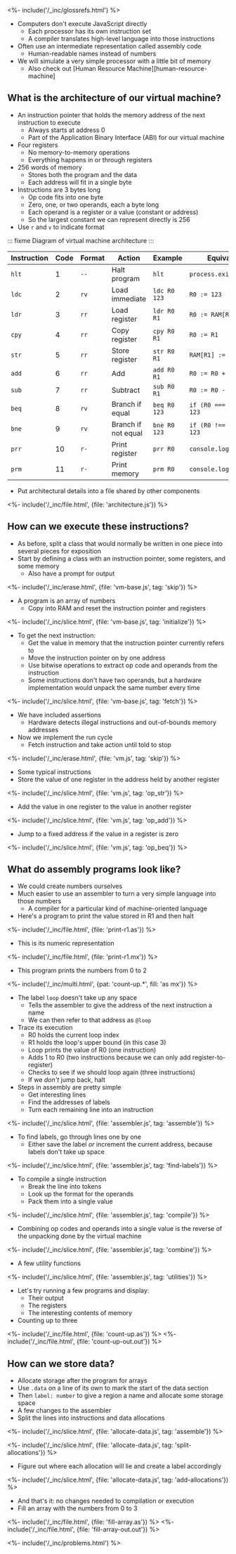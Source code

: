 ---
---

<%- include('/_inc/glossrefs.html') %>

-   Computers don't execute JavaScript directly
    -   Each processor has its own <g key="instruction_set">instruction set</g>
    -   A <g key="compiler">compiler</g> translates high-level language into those instructions
-   Often use an intermediate representation called <g key="assembly_code">assembly code</g>
    -   Human-readable names instead of numbers
-   We will simulate a very simple processor with a little bit of memory
    -   Also check out [Human Resource Machine][human-resource-machine]

## What is the architecture of our virtual machine?

-   An <g key="instruction_pointer">instruction pointer</g> that holds the memory address of the next instruction to execute
    -   Always starts at address 0
    -   Part of the <g key="abi">Application Binary Interface</g> (ABI) for our virtual machine
-   Four <g key="register">registers</g>
    -   No memory-to-memory operations
    -   Everything happens in or through registers
-   256 <g key="word_memory">words</g> of memory
    -   Stores both the program and the data
    -   Each address will fit in a single byte
-   Instructions are 3 bytes long
    -   <g key="op_code">Op code</g> fits into one byte
    -   Zero, one, or two operands, each a byte long
    -   Each operand is a register or a value (constant or address)
    -   So the largest constant we can represent directly is 256
-   Use `r` and `v` to indicate format

::: fixme
Diagram of virtual machine architecture
:::

| Instruction | Code | Format | Action              | Example      | Equivalent                |
| ----------- | ---- | ------ | ------------------- | ------------ | ------------------------- |
|  `hlt`      |    1 | `--`   | Halt program        | `hlt`        | `process.exit(0)`         |
|  `ldc`      |    2 | `rv`   | Load immediate      | `ldc R0 123` | `R0 := 123`               |
|  `ldr`      |    3 | `rr`   | Load register       | `ldr R0 R1`  | `R0 := RAM[R1]`           |
|  `cpy`      |    4 | `rr`   | Copy register       | `cpy R0 R1`  | `R0 := R1`                |
|  `str`      |    5 | `rr`   | Store register      | `str R0 R1`  | `RAM[R1] := R0`           |
|  `add`      |    6 | `rr`   | Add                 | `add R0 R1`  | `R0 := R0 + R1`           |
|  `sub`      |    7 | `rr`   | Subtract            | `sub R0 R1`  | `R0 := R0 - R1`           |
|  `beq`      |    8 | `rv`   | Branch if equal     | `beq R0 123` | `if (R0 === 0) PC := 123` |
|  `bne`      |    9 | `rv`   | Branch if not equal | `bne R0 123` | `if (R0 !== 0) PC := 123` |
|  `prr`      |   10 | `r-`   | Print register      | `prr R0`     | `console.log(R0)`         |
|  `prm`      |   11 | `r-`   | Print memory        | `prm R0`     | `console.log(RAM[R0])`    |

-   Put architectural details into a file shared by other components

<%- include('/_inc/file.html', {file: 'architecture.js'}) %>

## How can we execute these instructions?

-   As before, split a class that would normally be written in one piece into several pieces for exposition
-   Start by defining a class with an instruction pointer, some registers, and some memory
    -   Also have a prompt for output

<%- include('/_inc/erase.html', {file: 'vm-base.js', tag: 'skip'}) %>

-   A program is an array of numbers
    -   Copy into RAM and reset the instruction pointer and registers

<%- include('/_inc/slice.html', {file: 'vm-base.js', tag: 'initialize'}) %>

-   To get the next instruction:
    -   Get the value in memory that the instruction pointer currently refers to
    -   Move the instruction pointer on by one address
    -   Use bitwise operations to extract op code and operands from the instruction
    -   Some instructions don't have two operands, but a hardware implementation would unpack the same number every time

<%- include('/_inc/slice.html', {file: 'vm-base.js', tag: 'fetch'}) %>

-   We have included assertions
    -   Hardware detects illegal instructions and out-of-bounds memory addresses
-   Now we implement the run cycle
    -   Fetch instruction and take action until told to stop

<%- include('/_inc/erase.html', {file: 'vm.js', tag: 'skip'}) %>

-   Some typical instructions
-   Store the value of one register in the address held by another register

<%- include('/_inc/slice.html', {file: 'vm.js', tag: 'op_str'}) %>

-   Add the value in one register to the value in another register

<%- include('/_inc/slice.html', {file: 'vm.js', tag: 'op_add'}) %>

-   Jump to a fixed address if the value in a register is zero

<%- include('/_inc/slice.html', {file: 'vm.js', tag: 'op_beq'}) %>

## What do assembly programs look like?

-   We could create numbers ourselves
-   Much easier to use an <g key="assembler">assembler</g> to turn a very simple language into those numbers
    -   A compiler for a particular kind of machine-oriented language
-   Here's a program to print the value stored in R1 and then halt

<%- include('/_inc/file.html', {file: 'print-r1.as'}) %>

-   This is its numeric representation

<%- include('/_inc/file.html', {file: 'print-r1.mx'}) %>

-   This program prints the numbers from 0 to 2

<%- include('/_inc/multi.html', {pat: 'count-up.*', fill: 'as mx'}) %>

-   The <g key="label_address">label</g> `loop` doesn't take up any space
    -   Tells the assembler to give the address of the next instruction a name
    -   We can then refer to that address as `@loop`
-   Trace its execution
    -   R0 holds the current loop index
    -   R1 holds the loop's upper bound (in this case 3)
    -   Loop prints the value of R0 (one instruction)
    -   Adds 1 to R0 (two instructions because we can only add register-to-register)
    -   Checks to see if we should loop again (three instructions)
    -   If we *don't* jump back, halt
-   Steps in assembly are pretty simple
    -   Get interesting lines
    -   Find the addresses of labels
    -   Turn each remaining line into an instruction

<%- include('/_inc/slice.html', {file: 'assembler.js', tag: 'assemble'}) %>

-   To find labels, go through lines one by one
    -   Either save the label *or* increment the current address, because labels don't take up space

<%- include('/_inc/slice.html', {file: 'assembler.js', tag: 'find-labels'}) %>

-   To compile a single instruction
    -   Break the line into <g key="token">tokens</g>
    -   Look up the format for the operands
    -   Pack them into a single value

<%- include('/_inc/slice.html', {file: 'assembler.js', tag: 'compile'}) %>

-   Combining op codes and operands into a single value is the reverse of the unpacking done by the virtual machine

<%- include('/_inc/slice.html', {file: 'assembler.js', tag: 'combine'}) %>

-   A few utility functions

<%- include('/_inc/slice.html', {file: 'assembler.js', tag: 'utilities'}) %>

-   Let's try running a few programs and display:
    -   Their output
    -   The registers
    -   The interesting contents of memory
-   Counting up to three

<%- include('/_inc/file.html', {file: 'count-up.as'}) %>
<%- include('/_inc/file.html', {file: 'count-up-out.out'}) %>

## How can we store data?

-   Allocate storage after the program for arrays
-   Use `.data` on a line of its own to mark the start of the data section
-   Then `label: number` to give a region a name and allocate some storage space
-   A few changes to the assembler
-   Split the lines into instructions and data allocations

<%- include('/_inc/slice.html', {file: 'allocate-data.js', tag: 'assemble'}) %>

<%- include('/_inc/slice.html', {file: 'allocate-data.js', tag: 'split-allocations'}) %>

-   Figure out where each allocation will lie and create a label accordingly

<%- include('/_inc/slice.html', {file: 'allocate-data.js', tag: 'add-allocations'}) %>

-   And that's it: no changes needed to compilation or execution
-   Fill an array with the numbers from 0 to 3

<%- include('/_inc/file.html', {file: 'fill-array.as'}) %>
<%- include('/_inc/file.html', {file: 'fill-array-out.out'}) %>

<%- include('/_inc/problems.html') %>

